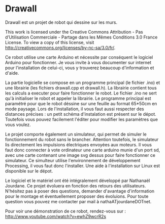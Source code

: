 Drawall
=======

Drawall est un projet de robot qui dessine sur les murs.

This work is licensed under the Creative Commons Attribution - Pas d’Utilisation Commerciale - Partage dans les Mêmes Conditions 3.0 France License. To view a copy of this license, visit http://creativecommons.org/licenses/by-nc-sa/3.0/fr/.

Ce robot utilise une carte Arduino et nécessite par conséquent le logiciel Arduino pour fonctionner.
Je vous invite à vous documenter sur internet pour l'installation de celui-ci, vous y trouverez beaucoup d'information et d'aide.

La partie logicielle se compose en un programme principal (le fichier .ino) et une librairie (les fichiers drawall.cpp et drawall.h).
La librairie contient tous les calculs a executer pour faire fonctionner le robot.
Le fichier .ino ne sert qu'à initialiser le robot et appeler la librairie.
Le programme principal est paramétré pour que le robot déssine sur une feuille au format 65*50cm en mode paysage.
Lors de l'installation, il vous faut aussi respecter des distances précises : un petit schéma d'instalation est présent sur le dépot.
Toutefois vous pouvez facilement l'éditer pour modifier les paramètres que vous voulez.

Le projet comporte également un simulateur, qui permet de simuler le fonctionnement du robot sans le brancher.
Attention toutefois, le simulateur lis directement les impulsions électriques envoyées aux moteurs.
Il vous faut donc connecter à vote ordinateur une carte arduino munie d'un port sd, avec une carte contenant une image svg dessus pour faire fonctionner ce simulateur.
Ce simulteur utilise l'environnement de développement Processing, il vous faut donc l'installer.
Une aide à l'installation sur Linux est disponible sur le dépot.

Le logiciel et le matériel ont été intégralement développé par Nathanaël Jourdane.
Ce projet évoluera en fonction des retours des utilisateurs. N'hésitez pas à poser des questions, demander d'avantage d'information pour le montage et éventuellement proposer des évoluions.
Pour toute question vous pouvez me contacter par mail à nathaATjourdaneDOTnet.

Pour voir une démonstration de ce robot, rendez-vous sur : http://www.youtube.com/watch?v=ewhZ9wcrR2s
